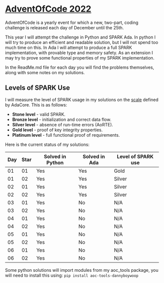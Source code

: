 # [AdventOfCode 2022](https://adventofcode.com/2022)
AdventOfCode is a yearly event for which a new, two-part, coding challenge is released each day of December until the 25th.

This year I will attempt the challenge in Python and SPARK Ada. In python I will
try to produce an efficient and readable solution, but I will not spend too much time on
this. In Ada I will attempt to produce a full SPARK implementation, with provable type and
memory safety. As an extension I may
try to prove some functional properties of my SPARK implementation.

In the ReadMe.md file for each day you will find the problems themselves,
along with some notes on my solutions.

## Levels of SPARK Use
I will measure the level of SPARK usage in my solutions on the [scale](https://docs.adacore.com/spark2014-docs/html/ug/en/usage_scenarios.html#levels-of-spark-use) defined by AdaCore.
This is as follows:

* **Stone level** - valid SPARK.
* **Bronze level** - initialization and correct data flow.
* **Silver level** - absence of run-time errors (AoRTE).
* **Gold level** - proof of key integrity properties.
* **Platinum level** - full functional proof of requirements.

Here is the current status of my solutions:

| Day | Star | Solved in Python | Solved in Ada | Level of SPARK use |
| --- | ---- | ---------------- | ------------- | ------------------ |
| 01 | 01 | Yes | Yes | Gold |
| 01 | 02 | Yes | Yes | Silver |
| 02 | 01 | Yes | Yes | Silver |
| 02 | 02 | Yes | Yes | Silver |
| 03 | 01 | Yes | No | N/A |
| 03 | 02 | Yes | No | N/A |
| 04 | 01 | Yes | No | N/A |
| 04 | 02 | Yes | No | N/A |
| 05 | 01 | Yes | No | N/A |
| 05 | 02 | Yes | No | N/A |
| 06 | 01 | Yes | No | N/A |
| 06 | 02 | Yes | No | N/A |

Some python solutions will import modules from my aoc_tools package, you will need to install this using:
```pip install aoc-tools-dannyboywoop```
